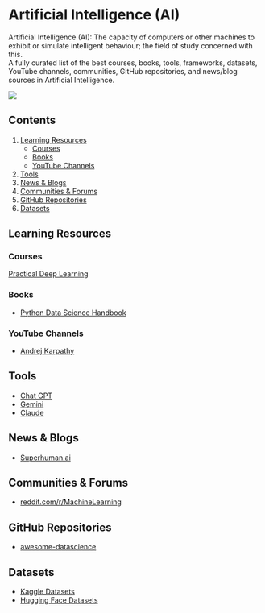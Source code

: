 # Artificial Intelligence (AI)

Artificial Intelligence (AI): The capacity of computers or other machines to exhibit or simulate intelligent behaviour; the field of study concerned with this.  
A fully curated list of the best courses, books, tools, frameworks, datasets, YouTube channels, communities, GitHub repositories, and news/blog sources in Artificial Intelligence.

![](https://media0.giphy.com/media/v1.Y2lkPTc5MGI3NjExdWhkaXdzOHZxdTlvNGNqOGptMXllaDVybnA2N3ZqZWk5dnUyN2duNCZlcD12MV9pbnRlcm5hbF9naWZfYnlfaWQmY3Q9Zw/FHLceGZizDe1xMyiD9/giphy.gif)

## Contents

1. [Learning Resources](#learning-resources)
   - [Courses](#courses)
   - [Books](#books)
   - [YouTube Channels](#youtube-channels)
2. [Tools](#tools)
3. [News & Blogs](#news--blogs)
4. [Communities & Forums](#communities--forums)
5. [GitHub Repositories](#github-repositories)
6. [Datasets](#datasets)

## Learning Resources

### Courses
[Practical Deep Learning](https://course.fast.ai)

### Books
* [Python Data Science Handbook](https://jakevdp.github.io/PythonDataScienceHandbook/)

### YouTube Channels
* [Andrej Karpathy](https://www.youtube.com/@AndrejKarpathy)

## Tools
* [Chat GPT](https://chat.openai.com/)
* [Gemini](https://gemini.google.com/)
* [Claude](https://www.anthropic.com/claude)

## News & Blogs
* [Superhuman.ai](https://www.superhuman.ai/)

## Communities & Forums

* [reddit.com/r/MachineLearning](https://www.reddit.com/r/MachineLearning)

## GitHub Repositories

* [awesome-datascience](https://github.com/academic/awesome-datascience)

## Datasets

* [Kaggle Datasets](https://www.kaggle.com/datasets)
* [Hugging Face Datasets](https://huggingface.co/datasets)

